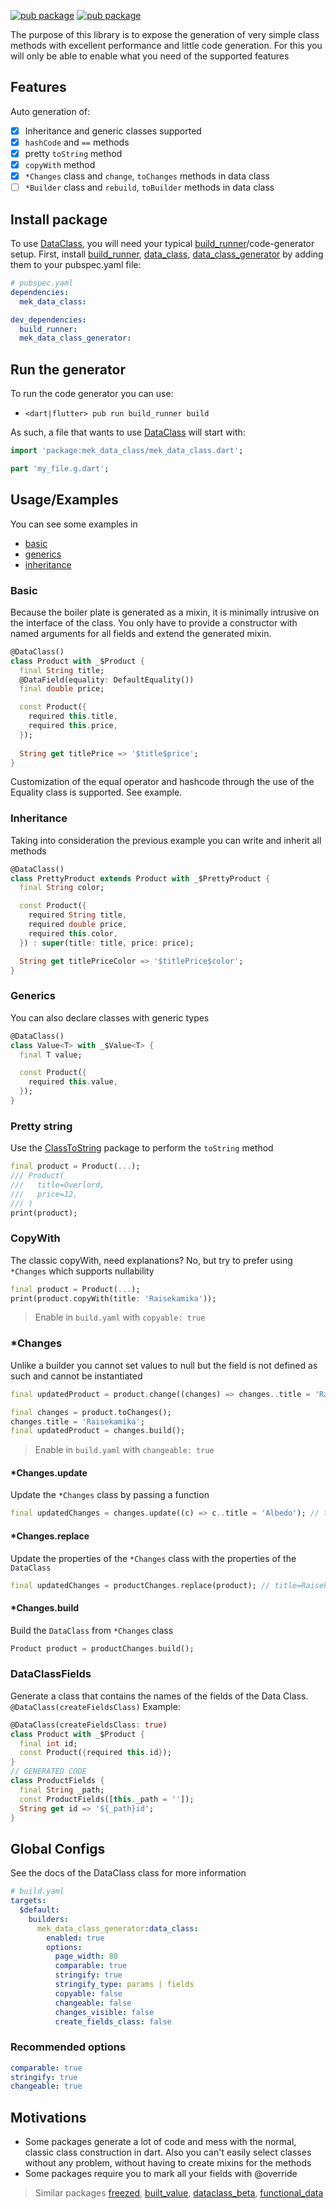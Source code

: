 [![pub package](https://img.shields.io/badge/GitHub-0.0.1-brightgreen)](https://github.com/BreX900/data_class)
[![pub package](https://img.shields.io/badge/pub.dev-0.0.1-blue)](https://pub.dartlang.org/packages/mek_data_class)

The purpose of this library is to expose the generation of very simple class methods with excellent performance and little code generation.
For this you will only be able to enable what you need of the supported features

## Features
Auto generation of:
- [x] Inheritance and generic classes supported
- [x] `hashCode` and `==` methods
- [x] pretty `toString` method
- [x] `copyWith` method
- [x] `*Changes` class and `change`, `toChanges` methods in data class
- [ ] `*Builder` class and `rebuild`, `toBuilder` methods in data class

## Install package

To use [DataClass], you will need your typical [build_runner]/code-generator setup.
First, install [build_runner], [data_class], [data_class_generator] by adding them to your pubspec.yaml file:

```yaml
# pubspec.yaml
dependencies:
  mek_data_class:

dev_dependencies:
  build_runner:
  mek_data_class_generator:
```

## Run the generator

To run the code generator you can use:
- `<dart|flutter> pub run build_runner build`

As such, a file that wants to use [DataClass] will start with:

```dart
import 'package:mek_data_class/mek_data_class.dart';

part 'my_file.g.dart';
```

## Usage/Examples

You can see some examples in 
- [basic](https://github.com/BreX900/data_class/blob/main/example/lib/basic_example.dart)
- [generics](https://github.com/BreX900/data_class/blob/main/example/lib/generics_example.dart)
- [inheritance](https://github.com/BreX900/data_class/blob/main/example/lib/inheritance_example.dart)

### Basic

Because the boiler plate is generated as a mixin, it is minimally intrusive on the interface of the class.
You only have to provide a constructor with named arguments for all fields and extend the generated mixin.

```dart
@DataClass()
class Product with _$Product {
  final String title;
  @DataField(equality: DefaultEquality())
  final double price;

  const Product({
    required this.title,
    required this.price,
  });
  
  String get titlePrice => '$title$price';
}
```

Customization of the equal operator and hashcode through the use of the Equality class is supported. See example.

### Inheritance
Taking into consideration the previous example you can write and inherit all methods

```dart
@DataClass()
class PrettyProduct extends Product with _$PrettyProduct {
  final String color;

  const Product({
    required String title,
    required double price,
    required this.color,
  }) : super(title: title, price: price);

  String get titlePriceColor => '$titlePrice$color';
}
```

### Generics
You can also declare classes with generic types

```dart
@DataClass()
class Value<T> with _$Value<T> {
  final T value;

  const Product({
    required this.value,
  });
}
```

### Pretty string
Use the [ClassToString] package to perform the `toString` method
```dart
final product = Product(...);
/// Product(
///   title=Overlord,
///   price=12,
/// )
print(product);
```

### CopyWith
The classic copyWith, need explanations? No, but try to prefer using `*Changes` which supports nullability
```dart
final product = Product(...);
print(product.copyWith(title: 'Raisekamika'));
```

> Enable in `build.yaml` with `copyable: true`

### *Changes
Unlike a builder you cannot set values to null but the field is not defined as such and cannot be instantiated

```dart
final updatedProduct = product.change((changes) => changes..title = 'Raisekamika');

final changes = product.toChanges();
changes.title = 'Raisekamika';
final updatedProduct = changes.build();
```

> Enable in `build.yaml` with `changeable: true`

#### *Changes.update
Update the `*Changes` class by passing a function
```dart 
final updatedChanges = changes.update((c) => c..title = 'Albedo'); // title=Albedo
```

#### *Changes.replace
Update the properties of the `*Changes` class with the properties of the `DataClass`
```dart 
final updatedChanges = productChanges.replace(product); // title=Raisekamika
```

#### *Changes.build
Build the `DataClass` from `*Changes` class
```dart 
Product product = productChanges.build();
```

### DataClassFields
Generate a class that contains the names of the fields of the Data Class. `@DataClass(createFieldsClass)`
Example:
```dart
@DataClass(createFieldsClass: true)
class Product with _$Product {
  final int id;
  const Product({required this.id});
}
// GENERATED CODE
class ProductFields {
  final String _path;
  const ProductFields([this._path = '']);
  String get id => '${_path}id';
}
```

## Global Configs
See the docs of the DataClass class for more information

```yaml
# build.yaml
targets:
  $default:
    builders:
      mek_data_class_generator:data_class:
        enabled: true
        options:
          page_width: 80
          comparable: true
          stringify: true
          stringify_type: params | fields
          copyable: false
          changeable: false
          changes_visible: false
          create_fields_class: false
```

### Recommended options
```yaml
comparable: true
stringify: true
changeable: true
```

## Motivations
- Some packages generate a lot of code and mess with the normal, classic class construction in dart.
  Also you can't easily select classes without any problem, without having to create mixins for the methods
- Some packages require you to mark all your fields with @override

> Similar packages [freezed], [built_value],  [dataclass_beta],  [functional_data]



[build_runner]: https://pub.dev/packages/build_runner
[DataClass]: https://pub.dartlang.org/packages/mek_data_class
[data_class]: https://pub.dartlang.org/packages/mek_data_class
[data_class_generator]: https://pub.dartlang.org/packages/mek_data_class_generator
[ClassToString]: https://pub.dartlang.org/packages/class_to_string
[freezed]: https://pub.dartlang.org/packages/freezed
[built_value]: https://pub.dartlang.org/packages/freezed
[dataclass_beta]: https://pub.dartlang.org/packages/dataclass_beta
[functional_data]: https://pub.dartlang.org/packages/functional_data